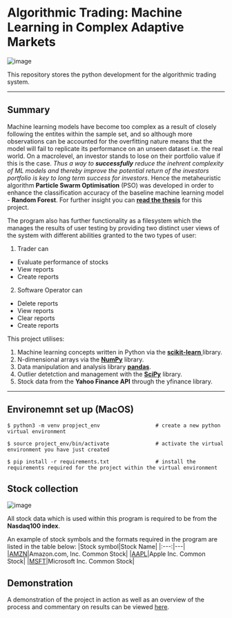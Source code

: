 # Algorithmic Trading: Machine Learning in Complex Adaptive Markets

![image](https://user-images.githubusercontent.com/75015699/158418219-28257172-616b-484e-b0bf-e6e9ce9c59a1.png)


This repository stores the python development for the algorithmic trading system.

---
## Summary

Machine learning models have become too complex as a result of closely following the entites within the sample set, and so although more observations can be accounted for the overfitting nature means that the model will fail to replicate its performance on an unseen dataset i.e. the real world. On a macrolevel, an investor stands to lose on their portfolio value if this is the case. *Thus a way to **successfully** reduce the inehrent complexity of ML models and thereby improve the potential return of the investors portfolio is key to long term success for investors*. Hence the metaheuristic algorithm **Particle Swarm Optimisation** (PSO) was developed in order to enhance the classification accuracy of the baseline machine learning model - **Random Forest**. For further insight you can **[read the thesis](https://drive.google.com/drive/u/1/folders/1DPy4UjKC6Qoqmo3NNMyVQoGcqyxk-WmP)** for this project.

The program also has further functionality as a filesystem which the manages the results of user testing by providing two distinct user views of the system with different abilities granted to the two types of user: 

1. Trader can
- Evaluate performance of stocks
- View reports
- Create reports

2. Software Operator can
- Delete reports
- View reports
- Clear reports
- Create reports

This project utilises:
1. Machine learning concepts written in Python via the [**scikit-learn** ](https://github.com/scikit-learn/scikit-learn) library.
2. N-dimensional arrays via the [**NumPy**](https://github.com/numpy/numpy) library.
3. Data manipulation and analysis library [**pandas**](https://github.com/pandas-dev/pandas).
4. Outlier detetction and management with the [**SciPy**](https://github.com/scipy/scipy) library.
5. Stock data from the **Yahoo Finance API** through the yfinance library.

---
## Environemnt set up (MacOS)

```
$ python3 -m venv propject_env                  # create a new python virtual environment
```
```
$ source project_env/bin/activate               # activate the virtual environment you have just created
```
```
$ pip install -r requirements.txt               # install the requirements required for the project within the virtual environment
```

## Stock collection

![image](https://user-images.githubusercontent.com/75015699/158699712-66897304-a2e8-4490-96c1-d0122752c535.png)

All stock data which is used within this program is required to be from the **Nasdaq100 index**. 

An example of stock symbols and the formats required in the program are listed in the table below:
|Stock symbol|Stock Name|
|:---:|---|
|[AMZN](https://www.nasdaq.com/market-activity/stocks/amzn)|Amazon.com, Inc. Common Stock|
|[AAPL](https://www.nasdaq.com/market-activity/stocks/aapl)|Apple Inc. Common Stock|
|[MSFT](https://www.nasdaq.com/market-activity/stocks/msft)|Microsoft Inc. Common Stock|


## Demonstration

A demonstration of the project in action as well as an overview of the process and commentary on results can be viewed [here](https://drive.google.com/file/d/10a4GH36GuvdEJifNrvaxQ8-XLMe5CELd/view?usp=sharing).

